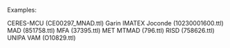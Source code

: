 Examples:

CERES-MCU (CE00297_MNAD.ttl)
Garin
IMATEX
Joconde (10230001600.ttl)
MAD (851758.ttl)
MFA (37395.ttl)
MET
MTMAD (796.ttl)
RISD (758626.ttl)
UNIPA
VAM (O10829.ttl)






